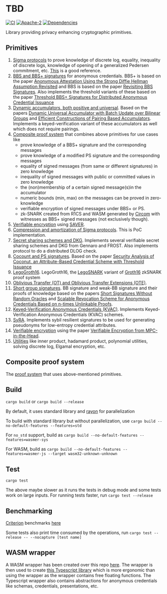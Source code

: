 # TBD

[![CI](https://github.com/docknetwork/crypto/actions/workflows/test.yml/badge.svg)](https://github.com/docknetwork/crypto/actions/workflows/test.yml)
[![Apache-2](https://img.shields.io/badge/License-Apache%202.0-blue.svg)](https://github.com/docknetwork/crypto/blob/main/LICENSE)
[![Dependencies](https://deps.rs/repo/github/docknetwork/crypto/status.svg)](https://deps.rs/repo/github/docknetwork/crypto)

Library providing privacy enhancing cryptographic primitives.

## Primitives

1. [Sigma protocols](./schnorr_pok) to prove knowledge of discrete log, equality, inequality of discrete logs, knowledge of opening of a generalized Pedersen commitment, etc. [This](https://crypto.stanford.edu/cs355/19sp/lec5.pdf) is a good reference. 
2. [BBS and BBS+ signatures](./bbs_plus) for anonymous credentials. BBS+ is based on the paper [Anonymous Attestation Using the Strong Diffie Hellman Assumption Revisited](https://eprint.iacr.org/2016/663) and 
   BBS is based on the paper [Revisiting BBS Signatures](https://eprint.iacr.org/2023/275). Also implements the threshold variants of these based on the paper [Threshold BBS+ Signatures for Distributed Anonymous Credential Issuance](https://eprint.iacr.org/2023/602)
3. [Dynamic accumulators, both positive and universal](./vb_accumulator). Based on the papers [Dynamic Universal Accumulator with Batch Update over Bilinear Groups](https://eprint.iacr.org/2020/777) and [Efficient Constructions of Pairing Based Accumulators](https://eprint.iacr.org/2021/638). Implements a keyed-verification variant of these accumulators as well which does not require pairings.
4. [Composite proof system](./proof_system) that combines above primitives for use cases like 
   - prove knowledge of a BBS+ signature and the corresponding messages
   - prove knowledge of a modified PS signature and the corresponding messages
   - equality of signed messages (from same or different signatures) in zero knowledge
   - inequality of signed messages with public or committed values in zero knowledge
   - the (non)membership of a certain signed message(s)in the accumulator
   - numeric bounds (min, max) on the messages can be proved in zero-knowledge 
   - verifiable encryption of signed messages under BBS+ or PS. 
   - zk-SNARK created from R1CS and WASM generated by [Circom](https://docs.circom.io/) with witnesses as BBS+ signed messages (not exclusively though). 
5. [Verifiable encryption](./saver) using [SAVER](https://eprint.iacr.org/2019/1270).
6. [Compression and amortization of Sigma protocols](./compressed_sigma). This is PoC implementation.
7. [Secret sharing schemes and DKG](./secret_sharing_and_dkg). Implements several verifiable secret sharing schemes and DKG from Gennaro and FROST. Also implements protocol to do a distributed DLOG check.
8. [Cocount and PS signatures](./coconut/). Based on the paper [Security Analysis of Coconut, an Attribute-Based Credential Scheme with Threshold Issuance](https://eprint.iacr.org/2022/011)
9. [LegoGroth16](./legogroth16/).  LegoGroth16, the [LegoSNARK](https://eprint.iacr.org/2019/142) variant of [Groth16](https://eprint.iacr.org/2016/260) zkSNARK proof system
10. [Oblivious Transfer (OT) and Oblivious Transfer Extensions (OTE)](./oblivious_transfer).
11. [Short group signatures](./short_group_sig/). BB signature and weak-BB signature and their proofs of knowledge based on the papers [Short Signatures Without Random Oracles](https://eprint.iacr.org/2004/171) and [Scalable Revocation Scheme for Anonymous Credentials Based on n-times Unlinkable Proofs](http://library.usc.edu.ph/ACM/SIGSAC%202017/wpes/p123.pdf).
12. [Keyed-Verification Anonymous Credentials (KVAC)](./kvac). Implements Keyed-Verification Anonymous Credentials (KVAC) schemes.
13. [SyRA](./syra). Implements sybil resilient signatures to be used for generating pseudonyms for low-entropy credential attributes.
14. [Verifiable encryption](./verifiable_encryption) using the paper [Verifiable Encryption from MPC-in-the-Head](https://eprint.iacr.org/2021/1704.pdf).
15. [Utilities](./utils) like inner product, hadamard product, polynomial utilities, solving discrete log, Elgamal encryption, etc.

## Composite proof system

The [proof system](./proof_system) that uses above-mentioned primitives. 

## Build

`cargo build` or `cargo build --release`

By default, it uses standard library and [rayon](https://github.com/rayon-rs/rayon) for parallelization

To build with standard library but without parallelization, use `cargo build --no-default-features --features=std`

For `no_std` support, build as `cargo build --no-default-features --features=wasmer-sys`

For WASM, build as `cargo build --no-default-features --features=wasmer-js --target wasm32-unknown-unknown`

## Test

`cargo test`

The above maybe slower as it runs the tests in debug mode and some tests work on large inputs. 
For running tests faster, run `cargo test --release`

## Benchmarking

[Criterion](https://github.com/bheisler/criterion.rs) benchmarks [here](./benches)

Some tests also print time consumed by the operations, run `cargo test --release -- --nocapture [test name]`

## WASM wrapper

A WASM wrapper has been created over this repo [here](https://github.com/docknetwork/crypto-wasm). 
The wrapper is then used to create [this Typescript library](https://github.com/docknetwork/crypto-wasm-ts) which is more ergonomic 
than using the wrapper as the wrapper contains free floating functions. The Typescript wrapper also contains abstractions for 
anonymous credentials like schemas, credentials, presentations, etc.
